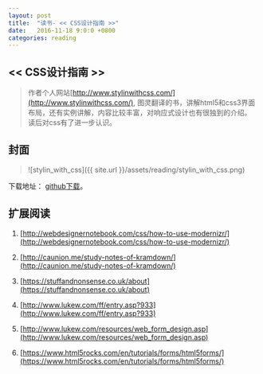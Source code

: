 ```yaml
---
layout: post
title:  "读书- << CSS设计指南 >>"
date:   2016-11-18 9:0:0 +0800
categories: reading
---
```


## << CSS设计指南 >>
>作者个人网站[http://www.stylinwithcss.com/](http://www.stylinwithcss.com/),
图灵翻译的书，讲解html5和css3界面布局，还有实例讲解，内容比较丰富，对响应式设计也有很独到的介绍。
读后对css有了进一步认识。  

## 封面
>![stylin_with_css]({{ site.url }}/assets/reading/stylin_with_css.png)

下载地址：
[github下载](https://github.com/robertzhai/ebooks/blob/master/h5/CSS%E8%AE%BE%E8%AE%A1%E6%8C%87%E5%8D%97.pdf)。


## 扩展阅读
1. [http://webdesignernotebook.com/css/how-to-use-modernizr/](http://webdesignernotebook.com/css/how-to-use-modernizr/)

2. [http://caunion.me/study-notes-of-kramdown/](http://caunion.me/study-notes-of-kramdown/)

3. [https://stuffandnonsense.co.uk/about](https://stuffandnonsense.co.uk/about)

4. [http://www.lukew.com/ff/entry.asp?933](http://www.lukew.com/ff/entry.asp?933)  

5. [http://www.lukew.com/resources/web_form_design.asp](http://www.lukew.com/resources/web_form_design.asp)

6. [https://www.html5rocks.com/en/tutorials/forms/html5forms/](https://www.html5rocks.com/en/tutorials/forms/html5forms/)